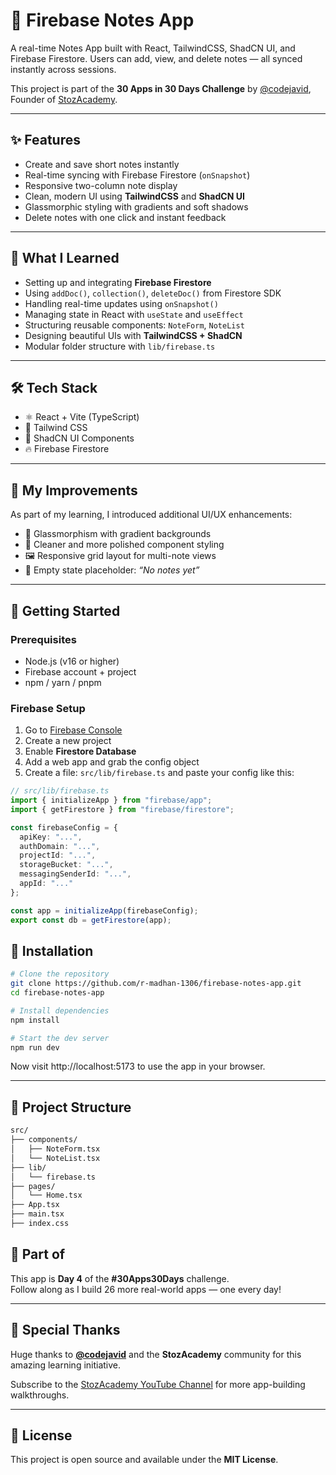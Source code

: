 # 📝 Firebase Notes App

A real-time Notes App built with React, TailwindCSS, ShadCN UI, and Firebase Firestore. Users can add, view, and delete notes — all synced instantly across sessions.

This project is part of the **30 Apps in 30 Days Challenge** by [@codejavid](https://linkedin.com/in/codejavid), Founder of [StozAcademy](https://www.youtube.com/@stozacademy).

---

## ✨ Features

- Create and save short notes instantly
- Real-time syncing with Firebase Firestore (`onSnapshot`)
- Responsive two-column note display
- Clean, modern UI using **TailwindCSS** and **ShadCN UI**
- Glassmorphic styling with gradients and soft shadows
- Delete notes with one click and instant feedback

---

## 🧠 What I Learned

- Setting up and integrating **Firebase Firestore**
- Using `addDoc()`, `collection()`, `deleteDoc()` from Firestore SDK
- Handling real-time updates using `onSnapshot()`
- Managing state in React with `useState` and `useEffect`
- Structuring reusable components: `NoteForm`, `NoteList`
- Designing beautiful UIs with **TailwindCSS + ShadCN**
- Modular folder structure with `lib/firebase.ts`

---

## 🛠 Tech Stack

- ⚛️ React + Vite (TypeScript)
- 🎨 Tailwind CSS
- 🧩 ShadCN UI Components
- 🔥 Firebase Firestore

---

## 🧪 My Improvements

As part of my learning, I introduced additional UI/UX enhancements:
- 🎨 Glassmorphism with gradient backgrounds
- 🧼 Cleaner and more polished component styling
- 🖼️ Responsive grid layout for multi-note views
- 🚫 Empty state placeholder: *“No notes yet”*

---

## 🚀 Getting Started

### Prerequisites

- Node.js (v16 or higher)
- Firebase account + project
- npm / yarn / pnpm

### Firebase Setup

1. Go to [Firebase Console](https://console.firebase.google.com/)
2. Create a new project
3. Enable **Firestore Database**
4. Add a web app and grab the config object
5. Create a file: `src/lib/firebase.ts` and paste your config like this:

```ts
// src/lib/firebase.ts
import { initializeApp } from "firebase/app";
import { getFirestore } from "firebase/firestore";

const firebaseConfig = {
  apiKey: "...",
  authDomain: "...",
  projectId: "...",
  storageBucket: "...",
  messagingSenderId: "...",
  appId: "..."
};

const app = initializeApp(firebaseConfig);
export const db = getFirestore(app);
```

## 🚀 Installation

```bash
# Clone the repository
git clone https://github.com/r-madhan-1306/firebase-notes-app.git
cd firebase-notes-app

# Install dependencies
npm install

# Start the dev server
npm run dev
```

Now visit http://localhost:5173 to use the app in your browser.

---

## 📁 Project Structure

```txt
src/
├── components/
│   ├── NoteForm.tsx
│   └── NoteList.tsx
├── lib/
│   └── firebase.ts
├── pages/
│   └── Home.tsx
├── App.tsx
├── main.tsx
├── index.css
```

## 📌 Part of

This app is **Day 4** of the **#30Apps30Days** challenge.  
Follow along as I build 26 more real-world apps — one every day!

---

## 🙌 Special Thanks

Huge thanks to **[@codejavid](https://linkedin.com/in/codejavid)** and the **StozAcademy** community for this amazing learning initiative.

Subscribe to the [StozAcademy YouTube Channel](https://www.youtube.com/@stozacademy) for more app-building walkthroughs.

---

## 📄 License

This project is open source and available under the **MIT License**.
